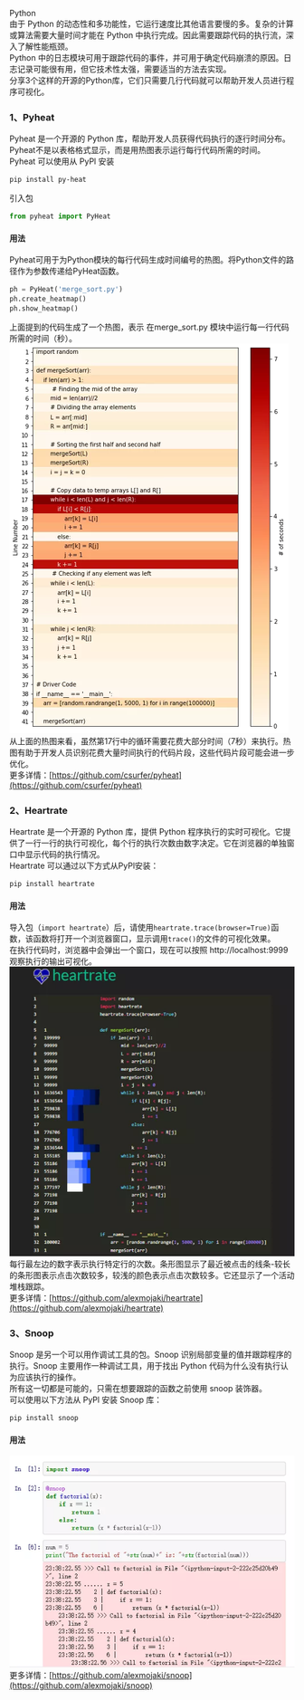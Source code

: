 Python<br />由于 Python 的动态性和多功能性，它运行速度比其他语言要慢的多。复杂的计算或算法需要大量时间才能在 Python 中执行完成。因此需要跟踪代码的执行流，深入了解性能瓶颈。<br />Python 中的日志模块可用于跟踪代码的事件，并可用于确定代码崩溃的原因。日志记录可能很有用，但它技术性太强，需要适当的方法去实现。<br />分享3个这样的开源的Python库，它们只需要几行代码就可以帮助开发人员进行程序可视化。
<a name="ELwaR"></a>
### 1、Pyheat
Pyheat 是一个开源的 Python 库，帮助开发人员获得代码执行的逐行时间分布。Pyheat不是以表格格式显示，而是用热图表示运行每行代码所需的时间。<br />Pyheat 可以使用从 PyPl 安装
```bash
pip install py-heat
```
引入包
```python
from pyheat import PyHeat
```
<a name="hRTOY"></a>
#### 用法
Pyheat可用于为Python模块的每行代码生成时间编号的热图。将Python文件的路径作为参数传递给PyHeat函数。
```python
ph = PyHeat('merge_sort.py')
ph.create_heatmap()
ph.show_heatmap()
```
上面提到的代码生成了一个热图，表示 在merge_sort.py 模块中运行每一行代码所需的时间（秒）。<br />![](./img/1639658096093-a4493e1c-1a1c-4705-bba0-c43620680736.webp)<br />从上面的热图来看，虽然第17行中的循环需要花费大部分时间（7秒）来执行。热图有助于开发人员识别花费大量时间执行的代码片段，这些代码片段可能会进一步优化。<br />更多详情：[https://github.com/csurfer/pyheat](https://github.com/csurfer/pyheat)

<a name="vaHAY"></a>
### 2、Heartrate
Heartrate 是一个开源的 Python 库，提供 Python 程序执行的实时可视化。它提供了一行一行的执行可视化，每个行的执行次数由数字决定。它在浏览器的单独窗口中显示代码的执行情况。<br />Heartrate 可以通过以下方式从PyPl安装：
```bash
pip install heartrate
```
<a name="hxNSz"></a>
#### 用法
导入包（`import heartrate`）后，请使用`heartrate.trace(browser=True)`函数，该函数将打开一个浏览器窗口，显示调用`trace()`的文件的可视化效果。<br />在执行代码时，浏览器中会弹出一个窗口，现在可以按照 http://localhost:9999 观察执行的输出可视化。<br />![](./img/1639658096418-063c50fa-3b6f-4da7-aaa3-143590f626d7.webp)<br />每行最左边的数字表示执行特定行的次数。条形图显示了最近被点击的线条-较长的条形图表示点击次数较多，较浅的颜色表示点击次数较多。它还显示了一个活动堆栈跟踪。<br />更多详情：[https://github.com/alexmojaki/heartrate](https://github.com/alexmojaki/heartrate)
<a name="pholU"></a>
### 3、Snoop
Snoop 是另一个可以用作调试工具的包。Snoop 识别局部变量的值并跟踪程序的执行。Snoop 主要用作一种调试工具，用于找出 Python 代码为什么没有执行认为应该执行的操作。<br />所有这一切都是可能的，只需在想要跟踪的函数之前使用 snoop 装饰器。<br />可以使用以下方法从 PyPl 安装 Snoop 库：
```bash
pip install snoop
```
<a name="o9jfI"></a>
#### 用法
![](./img/1639658096273-7cd4a9ef-4c03-4dbc-8d8a-f16b3303abc2.webp)<br />更多详情：[https://github.com/alexmojaki/snoop](https://github.com/alexmojaki/snoop)
